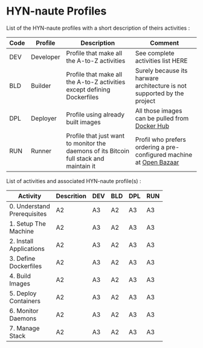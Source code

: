 # HYN-naute Profiles

List of the HYN-naute profiles with a short description of theirs activities :
<table>
    <thead>
        <tr>
            <th>Code</th>
            <th>Profile</th>
            <th>Description</th>
            <th>Comment</th>
        </tr>
    </thead>
    <tbody>  
        <tr>
            <td>DEV</td>
            <td>Developer</td>
            <td>Profile that make all the A-to-Z activities</td>
            <td>See complete activities list HERE</td>
        </tr>
        <tr>
            <td>BLD</td>
            <td>Builder</td>
            <td>Profile that make all the A-to-Z activities</br>except defining Dockerfiles</td>
            <td>Surely because its harware architecture is not supported by the project</td>
        </tr>
        <tr>
            <td>DPL</td>
            <td>Deployer</td>
            <td>Profile using already built images</td>
            <td>All those images can be pulled from <A href="https://hub.docker.com/u/hostyournode/">Docker Hub</A></td>
        </tr>
        <tr>
            <td>RUN</td>
            <td>Runner</td>
            <td>Profile that just want to monitor the daemons of its Bitcoin full stack and maintain it</td>
            <td>Profil who prefers ordering a pre-configured machine at <A href="http://bit.ly/2DOj69o">Open Bazaar</A></td>
        </tr>
    </tbody>
</table>

List of activities and associated HYN-naute profile(s) :
<table>
    <thead>
        <tr>
            <th>Activity</th>
            <th>Descrition</th>
            <th>DEV</th>
            <th>BLD</th>
            <th>DPL</th>
            <th>RUN</th>
        </tr>
    </thead>
    <tbody>
        <tr>
            <td>0. Understand</br>Prerequisites</td>
            <td>A2</td>
            <td>A3</td>
            <td>A2</td>
            <td>A3</td>
            <td>A3</td>
        </tr>
        <tr>
            <td>1. Setup The</br>Machine</td>
            <td>A2</td>
            <td>A3</td>
            <td>A2</td>
            <td>A3</td>  
            <td>A3</td>
        </tr>
        <tr>
            <td>2. Install</br>Applications</td>
            <td>A2</td>
            <td>A3</td>
            <td>A2</td>
            <td>A3</td>            
            <td>A3</td>
        </tr>
        <tr>
            <td>3. Define</br>Dockerfiles</td>
            <td>A2</td>
            <td>A3</td>
            <td>A2</td>
            <td>A3</td>
            <td>A3</td>
        </tr>
        <tr>
            <td>4. Build</br>Images</td>
            <td>A2</td>
            <td>A3</td>
            <td>A2</td>
            <td>A3</td>
            <td>A3</td>
        </tr>
        <tr>
            <td>5. Deploy</br>Containers</td>
            <td>A2</td>
            <td>A3</td>
            <td>A2</td>
            <td>A3</td>
            <td>A3</td>
        </tr>
        <tr>
            <td>6. Monitor</br>Daemons</td>
            <td>A2</td>
            <td>A3</td>
            <td>A2</td>
            <td>A3</td>
            <td>A3</td>
        </tr>
        <tr>
            <td>7. Manage</br>Stack</td>
            <td>A2</td>
            <td>A3</td>
            <td>A2</td>
            <td>A3</td>
            <td>A3</td>
        </tr>
    </tbody>
</table>

